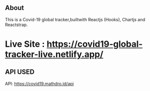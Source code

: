 ## About
This is a Covid-19 global tracker,builtwith Reactjs (Hooks), Chartjs and Reactstrap.

# Live Site : https://covid19-global-tracker-live.netlify.app/


## API USED
API: https://covid19.mathdro.id/api
